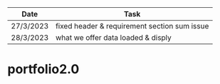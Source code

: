  Date | Task |
| -------- | ------- |
| 27/3/2023 | fixed header & requirement section sum issue |
| 28/3/2023 | what we offer data loaded & disply |
# portfolio2.0
